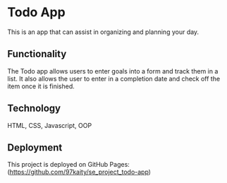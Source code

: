 # Todo App

This is an app that can assist in organizing and planning your day.

## Functionality

The Todo app allows users to enter goals into a form and track them in a list. It also allows the user to enter in a completion date and check off the item once it is finished.

## Technology

HTML, CSS, Javascript, OOP

## Deployment

This project is deployed on GitHub Pages:
(https://github.com/97kaity/se_project_todo-app)
